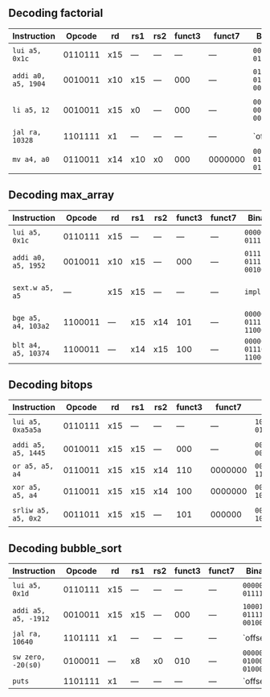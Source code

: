 ## Decoding factorial

| Instruction          | Opcode  | rd   | rs1  | rs2  | funct3 | funct7 | Binary (partial)                           | Description           |
|----------------------|---------|------|------|------|--------|--------|--------------------------------------------|-----------------------|
| `lui a5, 0x1c`       | 0110111 | x15  | —    | —    | —      | —      | `0000000000011100 01111 0110111`           | Load upper 20 bits    |
| `addi a0, a5, 1904`  | 0010011 | x10  | x15  | —    | 000    | —      | `011101110000 01111 000 01010 0010011`     | a0 = a5 + 1904        |
| `li a5, 12`          | 0010011 | x15  | x0   | —    | 000    | —      | `0000000001100 00000 000 01111 0010011`    | Load immediate 12     |
| `jal ra, 10328`      | 1101111 | x1   | —    | —    | —      | —      | `offset[20|10:1|11|19:12] 00001 1101111`   | Jump to function      |
| `mv a4, a0`          | 0110011 | x14  | x10  | x0   | 000    | 0000000| `0000000 00000 01010 000 01110 0110011`    | Move a0 to a4         |

## Decoding max_array

| Instruction          | Opcode  | rd   | rs1  | rs2  | funct3 | funct7 | Binary (partial)                           | Description              |
|----------------------|---------|------|------|------|--------|--------|--------------------------------------------|--------------------------|
| `lui a5, 0x1c`       | 0110111 | x15  | —    | —    | —      | —      | `0000000000011100 01111 0110111`           | Load upper 20 bits       |
| `addi a0, a5, 1952`  | 0010011 | x10  | x15  | —    | 000    | —      | `011110100000 01111 000 01010 0010011`     | a0 = a5 + 1952           |
| `sext.w a5, a5`      | —       | x15  | x15  | —    | —      | —      | `implicit`                                 | Sign extend 32-bit to 64 |
| `bge a5, a4, 103a2`  | 1100011 | —    | x15  | x14  | 101    | —      | `0000000 01110 01111 101 offset 1100011`   | Branch if a5 ≥ a4        |
| `blt a4, a5, 10374`  | 1100011 | —    | x14  | x15  | 100    | —      | `0000000 01111 01110 100 offset 1100011`   | Branch if a4 < a5        |

## Decoding bitops

| Instruction          | Opcode  | rd   | rs1  | rs2  | funct3 | funct7 | Binary (partial)                           | Description             |
|----------------------|---------|------|------|------|--------|--------|--------------------------------------------|-------------------------|
| `lui a5, 0xa5a5a`    | 0110111 | x15  | —    | —    | —      | —      | `10100101101001011010 01111 0110111`       | Load upper address      |
| `addi a5, a5, 1445`  | 0010011 | x15  | x15  | —    | 000    | —      | `0000010110101 01111 000 01111 0010011`    | a5 = a5 + 1445          |
| `or a5, a5, a4`      | 0110011 | x15  | x15  | x14  | 110    | 0000000| `0000000 01110 01111 110 01111 0110011`    | Bitwise OR              |
| `xor a5, a5, a4`     | 0110011 | x15  | x15  | x14  | 100    | 0000000| `0000000 01110 01111 100 01111 0110011`    | Bitwise XOR             |
| `srliw a5, a5, 0x2`  | 0011011 | x15  | x15  | —    | 101    | 000000 | `000000000010 01111 101 01111 0011011`     | Logical right shift     |

## Decoding bubble_sort

| Instruction          | Opcode  | rd   | rs1  | rs2  | funct3 | funct7 | Binary (partial)                           | Description             |
|----------------------|---------|------|------|------|--------|--------|--------------------------------------------|-------------------------|
| `lui a5, 0x1d`       | 0110111 | x15  | —    | —    | —      | —      | `0000000000011101 01111 0110111`           | Load upper 20 bits      |
| `addi a5, a5, -1912` | 0010011 | x15  | x15  | —    | 000    | —      | `100010001000 01111 000 01111 0010011`     | a5 = a5 - 1912          |
| `jal ra, 10640`      | 1101111 | x1   | —    | —    | —      | —      | `offset[20|10:1|11|19:12] 00001 1101111`   | Call printf             |
| `sw zero, -20(s0)`   | 0100011 | —    | x8   | x0   | 010    | —      | `0000000 00000 01000 010 01100 0100011`    | Store 0 to s0 - 20      |
| `puts`               | 1101111 | x1   | —    | —    | —      | —      | `offset[20|10:1|11|19:12] 00001 1101111`   | Call puts               |

